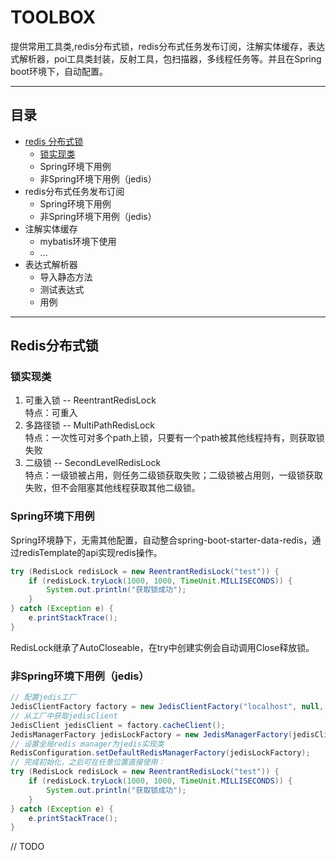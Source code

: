 TOOLBOX
===========================
提供常用工具类,redis分布式锁，redis分布式任务发布订阅，注解实体缓存，表达式解析器，poi工具类封装，反射工具，包扫描器，多线程任务等。并且在Spring boot环境下，自动配置。

****
## 目录
* [redis 分布式锁](#Redis分布式锁)
    * [锁实现类](#锁实现类)
    * Spring环境下用例
    * 非Spring环境下用例（jedis）
* redis分布式任务发布订阅
    * Spring环境下用例
    * 非Spring环境下用例（jedis）
* 注解实体缓存
    * mybatis环境下使用
    * ...
* 表达式解析器
    * 导入静态方法
    * 测试表达式
    * 用例
-----------

Redis分布式锁
-----------
### 锁实现类
1. 可重入锁 -- ReentrantRedisLock<br/>
    特点：可重入
2. 多路径锁 -- MultiPathRedisLock<br/>
    特点：一次性可对多个path上锁，只要有一个path被其他线程持有，则获取锁失败
3. 二级锁 -- SecondLevelRedisLock<br/>
    特点：一级锁被占用，则任务二级锁获取失败；二级锁被占用则，一级锁获取失败，但不会阻塞其他线程获取其他二级锁。

### Spring环境下用例
Spring环境静下，无需其他配置，自动整合spring-boot-starter-data-redis，通过redisTemplate的api实现redis操作。
```Java
try (RedisLock redisLock = new ReentrantRedisLock("test")) {
    if (redisLock.tryLock(1000, 1000, TimeUnit.MILLISECONDS)) {
        System.out.println("获取锁成功");
    }
} catch (Exception e) {
    e.printStackTrace();
}
```
RedisLock继承了AutoCloseable，在try中创建实例会自动调用Close释放锁。

### 非Spring环境下用例（jedis）
```Java
// 配置jedis工厂
JedisClientFactory factory = new JedisClientFactory("localhost", null, null, null);
// 从工厂中获取jedisClient
JedisClient jedisClient = factory.cacheClient();
JedisManagerFactory jedisLockFactory = new JedisManagerFactory(jedisClient);
// 设置全局redis manager为jedis实现类
RedisConfiguration.setDefaultRedisManagerFactory(jedisLockFactory);
// 完成初始化，之后可在任意位置直接使用：
try (RedisLock redisLock = new ReentrantRedisLock("test")) {
    if (redisLock.tryLock(1000, 1000, TimeUnit.MILLISECONDS)) {
        System.out.println("获取锁成功");
    }
} catch (Exception e) {
    e.printStackTrace();
}
```

// TODO
